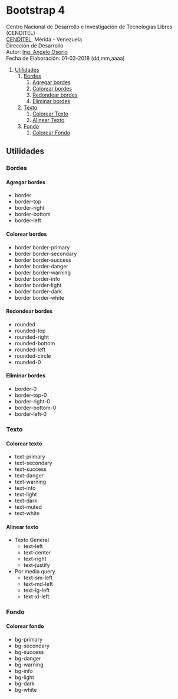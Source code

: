 # Bootstrap 4
Centro Nacional de Desarrollo e Investigación de Tecnologías Libres (CENDITEL) <br>
[CENDITEL](https://www.cenditel.gob.ve/), Mérida - Venezuela<br>
Dirección de Desarrollo<br>
Autor: [Ing. Angelo Osorio](https://twitter.com/Engel_PAIN)<br>
Fecha de Elaboración: 01-03-2018 (dd,mm,aaaa)

1. [Utilidades](#utilidades)
   1. [Bordes](#bordes)
      1.  [Agregar bordes](#agregar-bordes)
      1.  [Colorear bordes](#colorear-bordes)
      1.  [Redondear bordes](#redondear-bordes)
      1.  [Eliminar bordes](#eliminar-bordes)
   1. [Texto](#texto)
      1. [Colorear Texto](#colorear-texto)
      1. [Alinear Texto](#alinear-texto)
   1. [Fondo](#fondo)
      1. [Colorear Fondo](#colorear-fondo)

## Utilidades

### Bordes

#### Agregar bordes
   * border
   * border-top
   * border-right
   * border-bottom
   * border-left

#### Colorear bordes
   * border border-primary
   * border border-secondary
   * border border-success
   * border border-danger
   * border border-warning
   * border border-info
   * border border-light
   * border border-dark
   * border border-white

#### Redondear bordes
   * rounded
   * rounded-top
   * rounded-right
   * rounded-bottom
   * rounded-left
   * rounded-circle
   * rounded-0

#### Eliminar bordes
   * border-0
   * border-top-0
   * border-right-0
   * border-bottom-0
   * border-left-0

### Texto

#### Colorear texto
  * text-primary
  * text-secondary
  * text-success
  * text-danger
  * text-warning
  * text-info
  * text-light
  * text-dark
  * text-muted
  * text-white

#### Alinear texto
  * Texto General
    * text-left
    * text-center
    * text-right
    * text-justify
  * Por media query
    * text-sm-left
    * text-md-left
    * text-lg-left
    * text-xl-left

### Fondo

#### Colorear fondo
  * bg-primary
  * bg-secondary
  * bg-success
  * bg-danger
  * bg-warning
  * bg-info
  * bg-light
  * bg-dark
  * bg-white